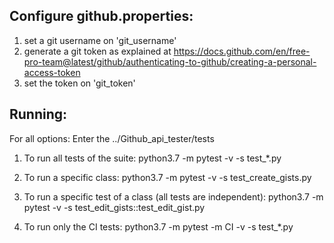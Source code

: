 



Configure github.properties:
-----------------------------

1. set a git username on 'git_username'
2. generate a git token as explained at https://docs.github.com/en/free-pro-team@latest/github/authenticating-to-github/creating-a-personal-access-token
3. set the token on 'git_token'



Running:
---------

For all options:
  Enter the ../Github_api_tester/tests

1. To run all tests of the suite:
  python3.7 -m pytest -v -s test_*.py

2. To run a specific class:
  python3.7 -m pytest -v -s test_create_gists.py

3. To run a specific test of a class (all tests are independent):
  python3.7 -m pytest -v -s test_edit_gists::test_edit_gist.py

4. To run only the CI tests:
  python3.7 -m pytest -m CI -v -s test_*.py